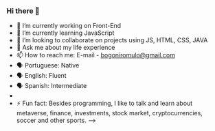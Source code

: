### Hi there 👋

- 🔭 I’m currently working on Front-End
- 🌱 I’m currently learning JavaScript
- 👯 I’m looking to collaborate on projects using JS, HTML, CSS, JAVA
- 💬 Ask me about my life experience
- 📫 How to reach me: E-mail - bogoniromulo@gmail.com
- 🗣️ Portuguese: Native
- 🗣️ English: Fluent
- 🗣️ Spanish: Intermediate
- 
- ⚡ Fun fact: Besides programming, I like to talk and learn about metaverse, finance, investments, stock market, cryptocurrencies, soccer and other sports.
-->
